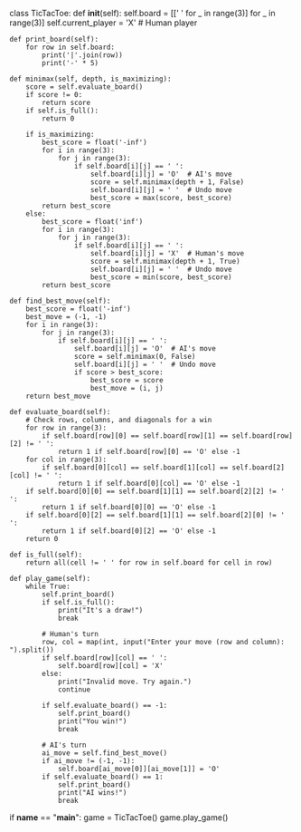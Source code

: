class TicTacToe:
    def __init__(self):
        self.board = [[' ' for _ in range(3)] for _ in range(3)]
        self.current_player = 'X'  # Human player

    def print_board(self):
        for row in self.board:
            print('|'.join(row))
            print('-' * 5)

    def minimax(self, depth, is_maximizing):
        score = self.evaluate_board()
        if score != 0:
            return score
        if self.is_full():
            return 0

        if is_maximizing:
            best_score = float('-inf')
            for i in range(3):
                for j in range(3):
                    if self.board[i][j] == ' ':
                        self.board[i][j] = 'O'  # AI's move
                        score = self.minimax(depth + 1, False)
                        self.board[i][j] = ' '  # Undo move
                        best_score = max(score, best_score)
            return best_score
        else:
            best_score = float('inf')
            for i in range(3):
                for j in range(3):
                    if self.board[i][j] == ' ':
                        self.board[i][j] = 'X'  # Human's move
                        score = self.minimax(depth + 1, True)
                        self.board[i][j] = ' '  # Undo move
                        best_score = min(score, best_score)
            return best_score

    def find_best_move(self):
        best_score = float('-inf')
        best_move = (-1, -1)
        for i in range(3):
            for j in range(3):
                if self.board[i][j] == ' ':
                    self.board[i][j] = 'O'  # AI's move
                    score = self.minimax(0, False)
                    self.board[i][j] = ' '  # Undo move
                    if score > best_score:
                        best_score = score
                        best_move = (i, j)
        return best_move

    def evaluate_board(self):
        # Check rows, columns, and diagonals for a win
        for row in range(3):
            if self.board[row][0] == self.board[row][1] == self.board[row][2] != ' ':
                return 1 if self.board[row][0] == 'O' else -1
        for col in range(3):
            if self.board[0][col] == self.board[1][col] == self.board[2][col] != ' ':
                return 1 if self.board[0][col] == 'O' else -1
        if self.board[0][0] == self.board[1][1] == self.board[2][2] != ' ':
            return 1 if self.board[0][0] == 'O' else -1
        if self.board[0][2] == self.board[1][1] == self.board[2][0] != ' ':
            return 1 if self.board[0][2] == 'O' else -1
        return 0

    def is_full(self):
        return all(cell != ' ' for row in self.board for cell in row)

    def play_game(self):
        while True:
            self.print_board()
            if self.is_full():
                print("It's a draw!")
                break

            # Human's turn
            row, col = map(int, input("Enter your move (row and column): ").split())
            if self.board[row][col] == ' ':
                self.board[row][col] = 'X'
            else:
                print("Invalid move. Try again.")
                continue

            if self.evaluate_board() == -1:
                self.print_board()
                print("You win!")
                break

            # AI's turn
            ai_move = self.find_best_move()
            if ai_move != (-1, -1):
                self.board[ai_move[0]][ai_move[1]] = 'O'
            if self.evaluate_board() == 1:
                self.print_board()
                print("AI wins!")
                break

if __name__ == "__main__":
    game = TicTacToe()
    game.play_game()
